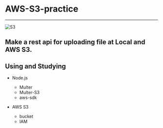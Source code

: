 # AWS-S3-practice
---
![S3](http://nodesimplified.com/wp-content/uploads/2018/01/s3.png)
## Make a rest api for uploading file at Local and AWS S3.

## Using and Studying
* Node.js

  * Multer
  * Multer-S3
  * aws-sdk
* AWS S3  

  * bucket
  * IAM
